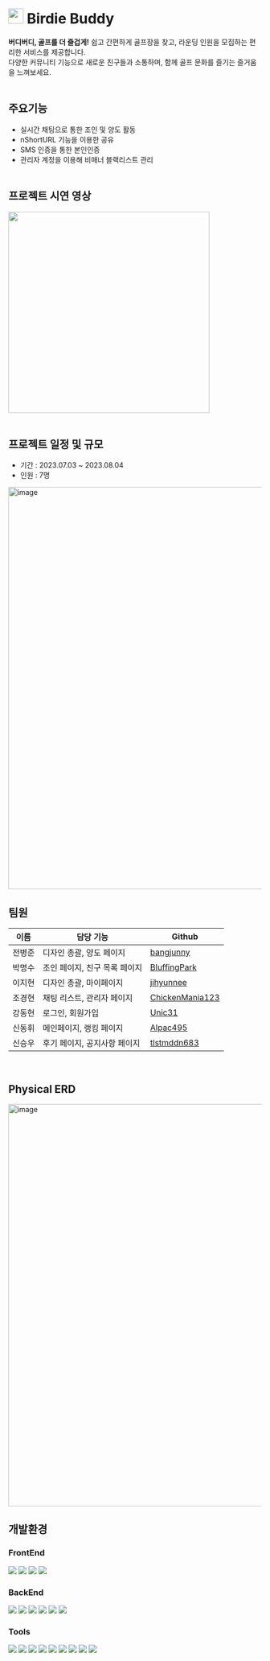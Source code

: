 # <img src="https://github.com/Alpac495/Birdie_Buddy/assets/116734433/c5f2526e-e7fb-45a4-b6fe-cccafd920673" width="30"/> Birdie Buddy
<b>버디버디, 골프를 더 즐겁게!</b> 쉽고 간편하게 골프장을 찾고, 라운딩 인원을 모집하는 편리한 서비스를 제공합니다.<br/>
다양한 커뮤니티 기능으로 새로운 친구들과 소통하며, 함께 골프 문화를 즐기는 즐거움을 느껴보세요.<br/><br/>

## 주요기능
* 실시간 채팅으로 통한 조인 및 양도 활동
* nShortURL 기능을 이용한 공유
* SMS 인증을 통한 본인인증
* 관리자 계정을 이용해 비매너 블랙리스트 관리
<br/><br/>

## 프로젝트 시연 영상
[<img src="https://github.com/bangjunny/together/assets/116734433/48783823-b3db-448b-958b-ff5417483755" width="400"/>](https://www.youtube.com/watch?v=6GRKU_7jQ8k)
<br/><br/>

## 프로젝트 일정 및 규모
* 기간 : 2023.07.03 ~ 2023.08.04
* 인원 : 7명
<img width="800" alt="image" src="https://github.com/bangjunny/together/assets/116734433/74dbf69d-8c41-4ecb-91b7-48b090dffc5a">
<br/>

## 팀원
이름|담당 기능|Github
---|---|---
전병준|디자인 총괄, 양도 페이지|[bangjunny](https://github.com/bangjunny)
박명수|조인 페이지, 친구 목록 페이지|[BluffingPark](https://github.com/BluffingPark)
이지현|디자인 총괄, 마이페이지|[jihyunnee](https://github.com/jihyunnee)
조경현|채팅 리스트, 관리자 페이지|[ChickenMania123](https://github.com/ChickenMania123)
강동현|로그인, 회원가입|[Unic31](https://github.com/Unic31)
신동휘|메인페이지, 랭킹 페이지|[Alpac495](https://github.com/Alpac495)
신승우|후기 페이지, 공지사항 페이지|[tlstmddn683](https://github.com/tlstmddn683)
<br/>

## Physical ERD
<img width="800" alt="image" src="https://github.com/bangjunny/together/assets/116734433/83c335af-67ce-4128-8cf8-a24a38d0e7e6">
<br/>

## 개발환경
### FrontEnd
<div>
  <img src="https://img.shields.io/badge/react-61DAFB?style=for-the-badge&logo=react&logoColor=white">
  <img src="https://img.shields.io/badge/CSS-1572B6?style=for-the-badge&logo=CSS3&logoColor=white">
  <img src="https://img.shields.io/badge/javascript-F7DF1E?style=for-the-badge&logo=javascript&logoColor=white">
  <img src="https://img.shields.io/badge/Axios-5A29E4?style=for-the-badge&logo=Axios&logoColor=white">
</div>

### BackEnd
<div>
  <img src="https://img.shields.io/badge/Java-007396?style=for-the-badge&logo=Java&logoColor=white"> 
  <img src="https://img.shields.io/badge/Spring Boot-6DB33F?style=for-the-badge&logo=spring boot&logoColor=white">
  <img src="https://img.shields.io/badge/mybatis-000000?style=for-the-badge&logo=java&logoColor=white">
  <img src="https://img.shields.io/badge/mysql-4479A1?style=for-the-badge&logo=mysql&logoColor=white">
  <img src="https://img.shields.io/badge/apache tomcat-F8DC75?style=for-the-badge&logo=apachetomcat&logoColor=black">
  <img src="https://img.shields.io/badge/naver cloud platform-03C75A?style=for-the-badge&logo=naver&logoColor=white">
</div>

### Tools
<div>
  <img src="https://img.shields.io/badge/gradle-02303A?style=for-the-badge&logo=gradle&logoColor=white"> 
  <img src="https://img.shields.io/badge/jenkins-D24939?style=for-the-badge&logo=jenkins&logoColor=white">
  <img src="https://img.shields.io/badge/docker-2496ED?style=for-the-badge&logo=docker&logoColor=white">
  <img src="https://img.shields.io/badge/GitHub-181717?style=for-the-badge&logo=GitHub&logoColor=white">
  <img src="https://img.shields.io/badge/Git-F05032?style=for-the-badge&logo=Git&logoColor=white">
  <img src="https://img.shields.io/badge/intellij idea-000000?style=for-the-badge&logo=intellijidea&logoColor=white">
  <img src="https://img.shields.io/badge/vscode-007ACC?style=for-the-badge&logo=visualstudiocode&logoColor=white">
  <img src="https://img.shields.io/badge/Discord-5865F2?style=for-the-badge&logo=discord&logoColor=white">
  <img src="https://img.shields.io/badge/Figma-F24E1E?style=for-the-badge&logo=figma&logoColor=white">
</div>

